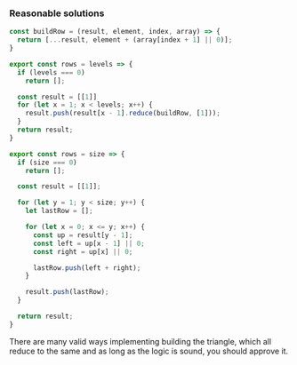 ### Reasonable solutions

```javascript
const buildRow = (result, element, index, array) => {
  return [...result, element + (array[index + 1] || 0)];
}

export const rows = levels => {
  if (levels === 0)
    return [];

  const result = [[1]]
  for (let x = 1; x < levels; x++) {
    result.push(result[x - 1].reduce(buildRow, [1]));
  }
  return result;
}
```

```javascript
export const rows = size => {
  if (size === 0)
    return [];

  const result = [[1]];

  for (let y = 1; y < size; y++) {
    let lastRow = [];

    for (let x = 0; x <= y; x++) {
      const up = result[y - 1];
      const left = up[x - 1] || 0;
      const right = up[x] || 0;

      lastRow.push(left + right);
    }

    result.push(lastRow);
  }

  return result;
}
```
There are many valid ways implementing building the triangle, which all reduce
to the same and as long as the logic is sound, you should approve it.
